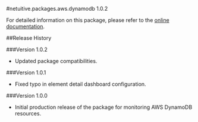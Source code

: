 #netuitive.packages.aws.dynamodb 1.0.2

For detailed information on this package, please refer to the [online documentation](https://help.app.netuitive.com/Content/Misc/Datasources/AWS/new_aws_datasource.htm).

##Release History

###Version 1.0.2

* Updated package compatibilities.

###Version 1.0.1

* Fixed typo in element detail dashboard configuration.

###Version 1.0.0

* Initial production release of the package for monitoring AWS DynamoDB resources.
